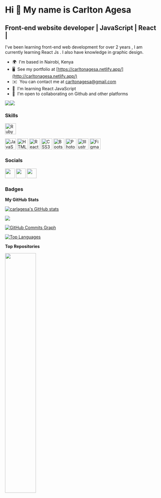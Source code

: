 Hi 👋 My name is Carlton Agesa
==============================

Front-end website developer | JavaScript | React |
--------------------------------------------------

I've been learning front-end web development for over 2 years , I am currently learning React Js . I also have knowledge in graphic design.

* 🌍  I'm based in Nairobi, Kenya
* 🖥️  See my portfolio at [https://carltonagesa.netlify.app/](http://carltonagesa.netlify.app/)
* ✉️  You can contact me at [carltonagesa@gmail.com](mailto:carltonagesa@gmail.com)
* 🧠  I'm learning React JavaScript
* 🤝  I'm open to collaborating on Github and other platforms

<a href="https://www.twitter.com/carl_agesa" target="_blank" rel="noreferrer"><img
src="https://img.shields.io/twitter/follow/carl_agesa?logo=twitter&style=for-the-badge&color=0891b2&labelColor=1e3a8a"
/></a><a href="https://www.github.com/carlagesa" target="_blank" rel="noreferrer"><img
src="https://img.shields.io/github/followers/carlagesa?logo=github&style=for-the-badge&color=0891b2&labelColor=1e3a8a" /></a>

### Skills

<p align="left">
  
  <a href="https://www.ruby-lang.org/en/" target="_blank" rel="noreferrer"><img src="https://raw.githubusercontent.com/danielcranney/readme-generator/main/public/icons/skills/ruby-colored.svg" width="36" height="36" alt="Ruby" /></a>
</p>

<a href="https://developer.mozilla.org/en-US/docs/Web/JavaScript" target="_blank" rel="noreferrer"><img src="https://raw.githubusercontent.com/danielcranney/readme-generator/main/public/icons/skills/javascript-colored.svg" width="36" height="36" alt="JavaScript" /></a>
<a href="https://developer.mozilla.org/en-US/docs/Glossary/HTML5" target="_blank" rel="noreferrer"><img src="https://raw.githubusercontent.com/danielcranney/readme-generator/main/public/icons/skills/html5-colored.svg" width="36" height="36" alt="HTML5" /></a>
<a href="https://reactjs.org/" target="_blank" rel="noreferrer"><img src="https://raw.githubusercontent.com/danielcranney/readme-generator/main/public/icons/skills/react-colored.svg" width="36" height="36" alt="React" /></a>
<a href="https://www.w3.org/TR/CSS/#css" target="_blank" rel="noreferrer"><img src="https://raw.githubusercontent.com/danielcranney/readme-generator/main/public/icons/skills/css3-colored.svg" width="36" height="36" alt="CSS3" /></a>
<a href="https://getbootstrap.com/" target="_blank" rel="noreferrer"><img src="https://raw.githubusercontent.com/danielcranney/readme-generator/main/public/icons/skills/bootstrap-colored.svg" width="36" height="36" alt="Bootstrap" /></a>
<a href="https://www.adobe.com/uk/products/photoshop.html" target="_blank" rel="noreferrer"><img src="https://raw.githubusercontent.com/danielcranney/readme-generator/main/public/icons/skills/photoshop-colored-dark.svg" width="36" height="36" alt="Photoshop" /></a>
<a href="adobe.com/uk/products/illustrator.html" target="_blank" rel="noreferrer"><img src="https://raw.githubusercontent.com/danielcranney/readme-generator/main/public/icons/skills/illustrator-colored-dark.svg" width="36" height="36" alt="Illustrator" /></a>
<a href="https://www.figma.com/" target="_blank" rel="noreferrer"><img src="https://raw.githubusercontent.com/danielcranney/readme-generator/main/public/icons/skills/figma-colored.svg" width="36" height="36" alt="Figma" /></a>
</p>


### Socials

<p align="left"> <a href="https://www.github.com/carlagesa" target="_blank" rel="noreferrer"><img src="https://raw.githubusercontent.com/danielcranney/readme-generator/main/public/icons/socials/github-dark.svg" width="32" height="32" /></a> <a href="https://www.linkedin.com/in/carlton-agesa" target="_blank" rel="noreferrer"><img src="https://raw.githubusercontent.com/danielcranney/readme-generator/main/public/icons/socials/linkedin.svg" width="32" height="32" /></a> <a href="https://www.twitter.com/techguy_ke" target="_blank" rel="noreferrer"><img src="https://raw.githubusercontent.com/danielcranney/readme-generator/main/public/icons/socials/twitter.svg" width="32" height="32" /></a></p>

### Badges

<b>My GitHub Stats</b>

<a href="http://www.github.com/carlagesa"><img src="https://github-readme-stats.vercel.app/api?username=carlagesa&show_icons=true&hide=&count_private=true&title_color=0891b2&text_color=ffffff&icon_color=0891b2&bg_color=1e3a8a&hide_border=true&show_icons=true" alt="carlagesa's GitHub stats" /></a>

<a href="http://www.github.com/carlagesa"><img src="https://github-readme-streak-stats.herokuapp.com/?user=carlagesa&stroke=ffffff&background=1e3a8a&ring=0891b2&fire=0891b2&currStreakNum=ffffff&currStreakLabel=0891b2&sideNums=ffffff&sideLabels=ffffff&dates=ffffff&hide_border=true" /></a>

<a href="http://www.github.com/carlagesa"><img src="https://activity-graph.herokuapp.com/graph?username=carlagesa&bg_color=1e3a8a&color=ffffff&line=0891b2&point=ffffff&area_color=1e3a8a&area=true&hide_border=true&custom_title=GitHub%20Commits%20Graph" alt="GitHub Commits Graph" /></a>

<a href="https://github.com/carlagesa" align="left"><img src="https://github-readme-stats.vercel.app/api/top-langs/?username=carlagesa&langs_count=10&title_color=0891b2&text_color=ffffff&icon_color=0891b2&bg_color=1e3a8a&hide_border=true&locale=en&custom_title=Top%20%Languages" alt="Top Languages" /></a>

<b>Top Repositories</b>

<div width="100%" align="center"><a href="https://github.com/carlagesa/Watchflix" align="left"><img align="left" width="45%" src="https://github-readme-stats.vercel.app/api/pin/?username=carlagesa&repo=Watchflix&title_color=0891b2&text_color=ffffff&icon_color=0891b2&bg_color=1e3a8a&hide_border=true&locale=en" /></a></div><br /><br /><br /><br /><br /><br /><br />
